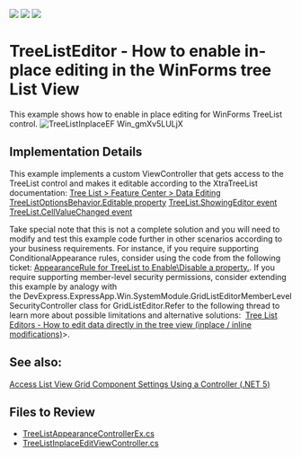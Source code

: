 <!-- default badges list -->
![](https://img.shields.io/endpoint?url=https://codecentral.devexpress.com/api/v1/VersionRange/128595153/22.2.6%2B)
[![](https://img.shields.io/badge/Open_in_DevExpress_Support_Center-FF7200?style=flat-square&logo=DevExpress&logoColor=white)](https://supportcenter.devexpress.com/ticket/details/E443)
[![](https://img.shields.io/badge/📖_How_to_use_DevExpress_Examples-e9f6fc?style=flat-square)](https://docs.devexpress.com/GeneralInformation/403183)
<!-- default badges end -->

# TreeListEditor - How to enable in-place editing in the WinForms tree List View

This example shows how to enable in place editing for WinForms TreeList control. 
![TreeListInplaceEF Win_gmXv5LULjX](https://github.com/DevExpress-Examples/XAF_treelisteditor-how-to-enable-in-place-editing-in-the-winforms-tree-list-view-e443/assets/14300209/b534e9ae-7c68-463b-99f5-2ab2ad475a2b)


## Implementation Details

This example implements a custom ViewController that gets access to the TreeList control and makes it editable according to the XtraTreeList documentation:
[Tree List > Feature Center > Data Editing](https://docs.devexpress.com/WindowsForms/5599/controls-and-libraries/tree-list/feature-center/data-editing)
[TreeListOptionsBehavior.Editable property](https://docs.devexpress.com/WindowsForms/DevExpress.XtraTreeList.TreeListOptionsBehavior.Editable)
[TreeList.ShowingEditor event](https://docs.devexpress.com/WindowsForms/DevExpress.XtraTreeList.TreeList.ShowingEditor)
[TreeList.CellValueChanged event](https://docs.devexpress.com/WindowsForms/DevExpress.XtraTreeList.TreeList.CellValueChanged)

Take special note that this is not a complete solution and you will need to modify and test this example code further in other scenarios according to your business requirements. For instance, if you require supporting ConditionalAppearance rules, consider using the code from the following ticket: [AppearanceRule for TreeList to Enable\Disable a property.](https://supportcenter.devexpress.com/ticket/details/q479878/appearancerule-for-treelist-to-enable-disable-a-property). If you require supporting member-level security permissions, consider extending this example by analogy with the DevExpress.ExpressApp.Win.SystemModule.GridListEditorMemberLevelSecurityController class for GridListEditor.Refer to the following thread to learn more about possible limitations and alternative solutions:  [Tree List Editors - How to edit data directly in the tree view (inplace / inline modifications)](https://supportcenter.devexpress.com/ticket/details/s30514/tree-list-editors-how-to-edit-data-directly-in-the-tree-view-inplace-inline-modifications)>.

## See also:
[Access List View Grid Component Settings Using a Controller (.NET 5)](https://docs.devexpress.com/eXpressAppFramework/402154/getting-started/in-depth-tutorial-blazor/extend-functionality/access-data-grid-settings)

## Files to Review

- [TreeListAppearanceControllerEx.cs](CS/EFCore/TreeListInplaceEF/TreeListInplaceEF.Win/Controllers/TreeListAppearanceControllerEx.cs) 
- [TreeListInplaceEditViewController.cs](CS/EFCore/TreeListInplaceEF/TreeListInplaceEF.Win/Controllers/TreeListInplaceEditViewController.cs) 

